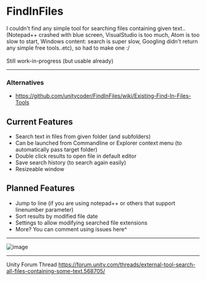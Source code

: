 # FindInFiles

I couldn't find any simple tool for searching files containing given text..<br>
(Notepad++ crashed with blue screen, VisualStudio is too much, Atom is too slow to start, Windows content: search is super slow, Googling didn't return any simple free tools..etc), so had to make one :/<br>
<br>
Still work-in-progress (but usable already)
<hr>

### Alternatives
- https://github.com/unitycoder/FindInFiles/wiki/Existing-Find-In-Files-Tools

## Current Features
- Search text in files from given folder (and subfolders)
- Can be launched from Commandline or Explorer context menu (to automatically pass target folder)
- Double click results to open file in default editor
- Save search history (to search again easily)
- Resizeable window

## Planned Features
- Jump to line (if you are using notepad++ or others that support linenumber parameter)
- Sort results by modified file date
- Settings to allow modifying searched file extensions
- More? You can comment using issues here^

<hr>

![image](https://user-images.githubusercontent.com/5438317/46906957-f084f480-cf3d-11e8-9d22-45e67f614126.png)

<hr>

Unity Forum Thread
https://forum.unity.com/threads/external-tool-search-all-files-containing-some-text.568705/
